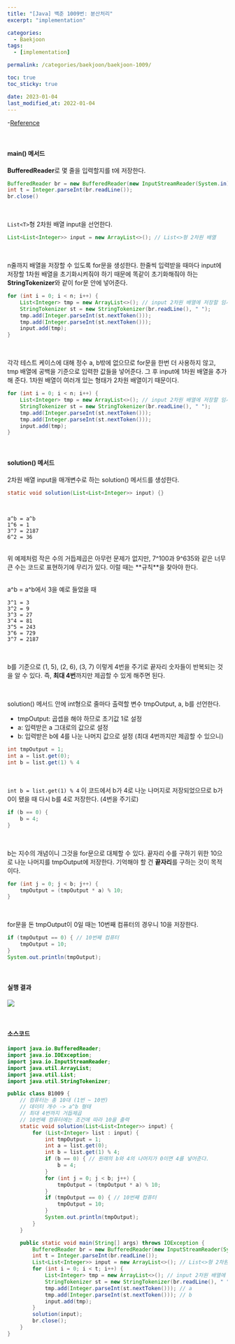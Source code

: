 ```yaml
---
title: "[Java] 백준 1009번: 분산처리"
excerpt: "implementation"

categories:
  - Baekjoon
tags:
  - [implementation]

permalink: /categories/baekjoon/baekjoon-1009/

toc: true
toc_sticky: true

date: 2023-01-04
last_modified_at: 2022-01-04
---
```

-[Reference](https://www.acmicpc.net/problem/1009)

<br>

#### main() 메서드
**BufferedReader**로 몇 줄을 입력할지를 t에 저장한다.
```java
BufferedReader br = new BufferedReader(new InputStreamReader(System.in));
int t = Integer.parseInt(br.readLine());
br.close()
```

<br>

```List<T>```형 2차원 배열 input을 선언한다. 

```java
List<List<Integer>> input = new ArrayList<>(); // List<>형 2차원 배열
```

<br>

n줄까지 배열을 저장할 수 있도록 for문을 생성한다. 한줄씩 입력받을 때마다 input에 저장할 1차원 배열을 초기화시켜줘야 하기 때문에 똑같이 초기화해줘야 하는 **StringTokenizer**와 같이 for문 안에 넣어준다. 

```java
for (int i = 0; i < n; i++) {
    List<Integer> tmp = new ArrayList<>(); // input 2차원 배열에 저장할 임시 1차원 배열
    StringTokenizer st = new StringTokenizer(br.readLine(), " ");
    tmp.add(Integer.parseInt(st.nextToken()));
    tmp.add(Integer.parseInt(st.nextToken()));
    input.add(tmp);
}
```

<br>

각각 테스트 케이스에 대해 정수 a, b밖에 없으므로 for문을 한번 더 사용하지 않고, tmp 배열에 공백을 기준으로 입력한 값들을 넣어준다. 그 후 input에 1차원 배열을 추가해 준다. 1차원 배열이 여러개 있는 형태가 2차원 배열이기 때문이다.

```java
for (int i = 0; i < n; i++) {
    List<Integer> tmp = new ArrayList<>(); // input 2차원 배열에 저장할 임시 1차원 배열
    StringTokenizer st = new StringTokenizer(br.readLine(), " ");
    tmp.add(Integer.parseInt(st.nextToken()));
    tmp.add(Integer.parseInt(st.nextToken()));
    input.add(tmp);
}
```

<br>

#### solution() 메서드
2차원 배열 input을 매개변수로 하는 solution() 메서드를 생성한다.

```java
static void solution(List<List<Integer>> input) {}
```

<br>

```
a^b = a^b
1^6 = 1
3^7 = 2187
6^2 = 36
```

<br>
위 예제처럼 작은 수의 거듭제곱은 아무런 문제가 없지만, 7^100과 9^635와 같은 너무 큰 수는 코드로 표현하기에 무리가 있다. 이럴 때는 **규칙**을 찾아야 한다.<br>

<br>

a^b = a^b에서 3을 예로 들었을 때

```
3^1 = 3
3^2 = 9
3^3 = 27
3^4 = 81
3^5 = 243
3^6 = 729
3^7 = 2187
```

<br>

b를 기준으로 (1, 5), (2, 6), (3, 7) 이렇게 4번을 주기로 끝자리 숫자들이 반복되는 것을 알 수 있다. 즉, **최대 4번**까지만 제곱할 수 있게 해주면 된다. <br>

<br>

solution() 메서드 안에 int형으로 줄마다 출력할 변수 tmpOutput, a, b를 선언한다.<br>
- tmpOutput: 곱셉을 해야 하므로 초기값 1로 설정
- a: 입력받은 a 그대로의 값으로 설정
- b: 입력받은 b에 4를 나눈 나머지 값으로 설정 (최대 4번까지만 제곱할 수 있으니)

```java
int tmpOutput = 1;
int a = list.get(0);
int b = list.get(1) % 4
```

<br>

```int b = list.get(1) % 4``` 이 코드에서 b가 4로 나눈 나머지로 저장되었으므로 b가 0이 됐을 때 다시 b를 4로 저장한다. (4번을 주기로)

```java
if (b == 0) {
    b = 4;
}
```

<br>

b는 지수의 개념이니 그것을 for문으로 대체할 수 있다. 끝자리 수를 구하기 위한 10으로 나눈 나머지를 tmpOutput에 저장한다. 기억해야 할 건 **끝자리**를 구하는 것이 목적이다.

```java
for (int j = 0; j < b; j++) {
    tmpOutput = (tmpOutput * a) % 10;
}
```

<br>

for문을 돈 tmpOutput이 0일 때는 10번째 컴퓨터의 경우니 10을 저장한다.

```java
if (tmpOutput == 0) { // 10번째 컴퓨터
    tmpOutput = 10;
}
System.out.println(tmpOutput);
```

<br>

#### 실행 결과

![](https://whal.eu/i/lEWkK4qE)

<br>

#### 소스코드

```java
import java.io.BufferedReader;
import java.io.IOException;
import java.io.InputStreamReader;
import java.util.ArrayList;
import java.util.List;
import java.util.StringTokenizer;

public class B1009 {
    // 컴퓨터는 총 10대 (1번 ~ 10번)
    // 데이터 개수 -> a^b 형태
    // 최대 4번까지 거듭제곱
    // 10번째 컴퓨터에는 조건에 따라 10을 출력
    static void solution(List<List<Integer>> input) {
        for (List<Integer> list : input) {
            int tmpOutput = 1;
            int a = list.get(0);
            int b = list.get(1) % 4;
            if (b == 0) { // 원래의 b와 4의 나머지가 0이면 4를 넣어준다.
                b = 4;
            }
            for (int j = 0; j < b; j++) {
                tmpOutput = (tmpOutput * a) % 10;
            }
            if (tmpOutput == 0) { // 10번째 컴퓨터
                tmpOutput = 10;
            }
            System.out.println(tmpOutput);
        }
    }

    public static void main(String[] args) throws IOException {
        BufferedReader br = new BufferedReader(new InputStreamReader(System.in));
        int t = Integer.parseInt(br.readLine());
        List<List<Integer>> input = new ArrayList<>(); // List<>형 2차원 배열
        for (int i = 0; i < t; i++) {
            List<Integer> tmp = new ArrayList<>(); // input 2차원 배열에 저장할 임시 1차원 배열
            StringTokenizer st = new StringTokenizer(br.readLine(), " ");
            tmp.add(Integer.parseInt(st.nextToken())); // a
            tmp.add(Integer.parseInt(st.nextToken())); // b
            input.add(tmp);
        }
        solution(input);
        br.close();
    }
}
```